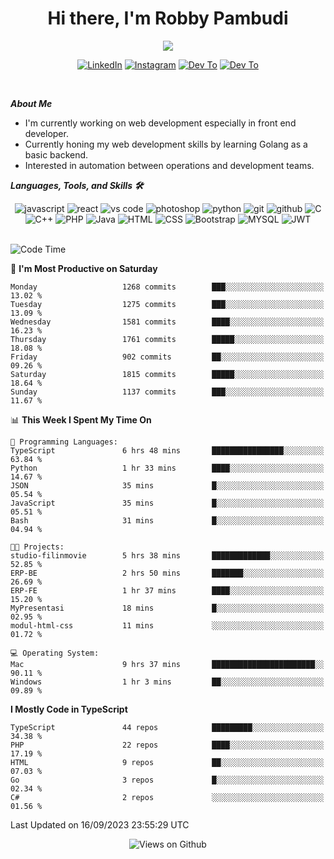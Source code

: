 <div align="center">
   <h1>Hi there, I'm Robby Pambudi </h1>

<img src="https://pronoun.cyou/x/y?subject=He&object=Him&height=20"> 
</div>

<p align='center'>
   <a href="https://www.linkedin.com/in/robbypambudi" target="_blank"><img src="https://img.shields.io/badge/LinkedIn-0077B5?style=for-the-badge&logo=linkedin&logoColor=white" alt="LinkedIn"></a>
   <a href="https://www.instagram.com/robbypambudi" target="_blank"><img src="https://img.shields.io/badge/Instagram-E4405F?style=for-the-badge&logo=instagram&logoColor=white" alt="Instagram"></a>
   <a href="https://dev.to/robbypambudi" target="_blank"><img src="https://img.shields.io/badge/dev.to-0A0A0A?style=for-the-badge&logo=dev.to&logoColor=white" alt="Dev To"></a>
   <a href="https://www.facebook.com/robbyulungpambudi" target="_blank"><img src="https://img.shields.io/badge/Facebook-1877F2?style=for-the-badge&logo=facebook&logoColor=white" alt="Dev To"></a>

</p> <p>
<br>
   
***About Me***
   
- I'm currently working on web development especially in front end developer.
- Currently honing my web development skills by learning Golang as a basic backend.
- Interested in automation between operations and development teams.
 
   
***Languages, Tools, and Skills 🛠***

   <div align="center">
   <img src="https://img.shields.io/badge/JavaScript-F7DF1E?style=for-the-badge&logo=javascript&logoColor=black" alt="javascript" />
      <img src="https://img.shields.io/badge/React-61DAFB?style=for-the-badge&logo=react&logoColor=black" alt="react" />
      <img src="https://img.shields.io/badge/vs%20code-007ACC?style=for-the-badge&logo=visual%20studio%20code&logoColor=white" alt="vs code" />
      <img src="https://img.shields.io/badge/adobe%20photoshop-31A8FF?style=for-the-badge&logo=adobe%20photoshop&logoColor=white" alt="photoshop" />
      <img src="https://img.shields.io/badge/python-3776AB?style=for-the-badge&logo=python&logoColor=white" alt="python" />
      <img src="https://img.shields.io/badge/Git-F05032?style=for-the-badge&logo=git&logoColor=white" alt="git" />
      <img src="https://img.shields.io/badge/GitHub-100000?style=for-the-badge&logo=github&logoColor=white" alt="github" />
      <img src="https://img.shields.io/badge/c-%2300599C.svg?style=for-the-badge&logo=c&logoColor=white" alt="C" />
      <img src="https://img.shields.io/badge/c++-%2300599C.svg?style=for-the-badge&logo=c%2B%2B&logoColor=white" alt="C++" />   
      <img src="https://img.shields.io/badge/PHP-777BB4?style=for-the-badge&logo=php&logoColor=white" alt="PHP" />
      <img src="https://img.shields.io/badge/Java-ED8B00?style=for-the-badge&logo=java&logoColor=white" alt="Java"/>
      <img src="https://img.shields.io/badge/HTML5-E34F26?style=for-the-badge&logo=html5&logoColor=white" alt="HTML" />
      <img src="https://img.shields.io/badge/CSS-239120?&style=for-the-badge&logo=css3&logoColor=white" alt ="CSS" />
      <img src="https://img.shields.io/badge/Bootstrap-563D7C?style=for-the-badge&logo=bootstrap&logoColor=white" alt="Bootstrap" />
      <img src="https://img.shields.io/badge/MySQL-00000F?style=for-the-badge&logo=mysql&logoColor=white" alt="MYSQL" />
      <img src="https://img.shields.io/badge/json%20web%20tokens-323330?style=for-the-badge&logo=json-web-tokens&logoColor=pink" alt="JWT" />
      
   </div><br>
   
<!--START_SECTION:waka-->
![Code Time](http://img.shields.io/badge/Code%20Time-1%2C075%20hrs%201%20min-blue)

📅 **I'm Most Productive on Saturday** 

```text
Monday                   1268 commits        ███░░░░░░░░░░░░░░░░░░░░░░   13.02 % 
Tuesday                  1275 commits        ███░░░░░░░░░░░░░░░░░░░░░░   13.09 % 
Wednesday                1581 commits        ████░░░░░░░░░░░░░░░░░░░░░   16.23 % 
Thursday                 1761 commits        █████░░░░░░░░░░░░░░░░░░░░   18.08 % 
Friday                   902 commits         ██░░░░░░░░░░░░░░░░░░░░░░░   09.26 % 
Saturday                 1815 commits        █████░░░░░░░░░░░░░░░░░░░░   18.64 % 
Sunday                   1137 commits        ███░░░░░░░░░░░░░░░░░░░░░░   11.67 % 
```


📊 **This Week I Spent My Time On** 

```text
💬 Programming Languages: 
TypeScript               6 hrs 48 mins       ████████████████░░░░░░░░░   63.84 % 
Python                   1 hr 33 mins        ████░░░░░░░░░░░░░░░░░░░░░   14.67 % 
JSON                     35 mins             █░░░░░░░░░░░░░░░░░░░░░░░░   05.54 % 
JavaScript               35 mins             █░░░░░░░░░░░░░░░░░░░░░░░░   05.51 % 
Bash                     31 mins             █░░░░░░░░░░░░░░░░░░░░░░░░   04.94 % 

🐱‍💻 Projects: 
studio-filinmovie        5 hrs 38 mins       █████████████░░░░░░░░░░░░   52.85 % 
ERP-BE                   2 hrs 50 mins       ███████░░░░░░░░░░░░░░░░░░   26.69 % 
ERP-FE                   1 hr 37 mins        ████░░░░░░░░░░░░░░░░░░░░░   15.20 % 
MyPresentasi             18 mins             █░░░░░░░░░░░░░░░░░░░░░░░░   02.95 % 
modul-html-css           11 mins             ░░░░░░░░░░░░░░░░░░░░░░░░░   01.72 % 

💻 Operating System: 
Mac                      9 hrs 37 mins       ███████████████████████░░   90.11 % 
Windows                  1 hr 3 mins         ██░░░░░░░░░░░░░░░░░░░░░░░   09.89 % 
```

**I Mostly Code in TypeScript** 

```text
TypeScript               44 repos            █████████░░░░░░░░░░░░░░░░   34.38 % 
PHP                      22 repos            ████░░░░░░░░░░░░░░░░░░░░░   17.19 % 
HTML                     9 repos             ██░░░░░░░░░░░░░░░░░░░░░░░   07.03 % 
Go                       3 repos             █░░░░░░░░░░░░░░░░░░░░░░░░   02.34 % 
C#                       2 repos             ░░░░░░░░░░░░░░░░░░░░░░░░░   01.56 % 
```




 Last Updated on 16/09/2023 23:55:29 UTC
<!--END_SECTION:waka-->

<div align="center">
<img src="https://komarev.com/ghpvc/?username=robbypambudi&color=green" alt="Views on Github" />
</div>


